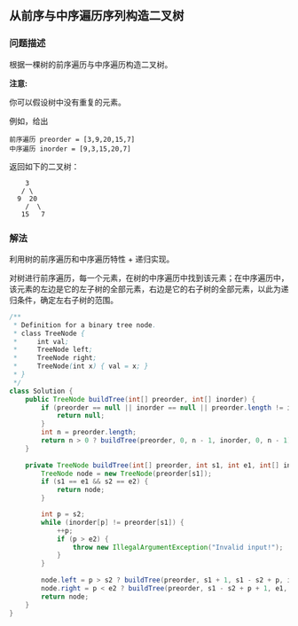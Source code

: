 ## 从前序与中序遍历序列构造二叉树

### 问题描述
根据一棵树的前序遍历与中序遍历构造二叉树。

**注意:**

你可以假设树中没有重复的元素。

例如，给出
```
前序遍历 preorder = [3,9,20,15,7]
中序遍历 inorder = [9,3,15,20,7]
```

返回如下的二叉树：
```
    3
   / \
  9  20
    /  \
   15   7
```

### 解法

利用树的前序遍历和中序遍历特性 + 递归实现。

对树进行前序遍历，每一个元素，在树的中序遍历中找到该元素；在中序遍历中，该元素的左边是它的左子树的全部元素，右边是它的右子树的全部元素，以此为递归条件，确定左右子树的范围。

```java
/**
 * Definition for a binary tree node.
 * class TreeNode {
 *     int val;
 *     TreeNode left;
 *     TreeNode right;
 *     TreeNode(int x) { val = x; }
 * }
 */
class Solution {
    public TreeNode buildTree(int[] preorder, int[] inorder) {
        if (preorder == null || inorder == null || preorder.length != inorder.length) {
            return null;
        }
        int n = preorder.length;
        return n > 0 ? buildTree(preorder, 0, n - 1, inorder, 0, n - 1) : null;
    }
    
    private TreeNode buildTree(int[] preorder, int s1, int e1, int[] inorder,  int s2, int e2) {
        TreeNode node = new TreeNode(preorder[s1]);                           
        if (s1 == e1 && s2 == e2) {
            return node;
        }

        int p = s2;
        while (inorder[p] != preorder[s1]) {
            ++p;
            if (p > e2) {
                throw new IllegalArgumentException("Invalid input!");
            }
        }
        
        node.left = p > s2 ? buildTree(preorder, s1 + 1, s1 - s2 + p, inorder, s2, p - 1) : null;
        node.right = p < e2 ? buildTree(preorder, s1 - s2 + p + 1, e1, inorder, p + 1, e2) : null;
        return node;
    }
}
```